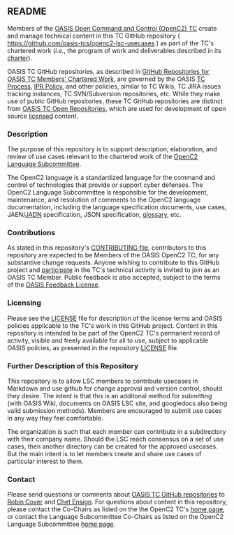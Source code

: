 <!--  ============ README.md ===========  -->
<div>
<h2>README</h2>

<p>Members of the <a href="https://www.oasis-open.org/committees/openc2/">OASIS Open Command and Control (OpenC2) TC</a> create and manage technical content in this TC GitHub repository ( <a href="https://github.com/oasis-tcs/openc2-lsc-usecases">https://github.com/oasis-tcs/openc2-lsc-usecases</a> ) as part of the TC's chartered work (<i>i.e.</i>, the program of work and deliverables described in its <a href="https://www.oasis-open.org/committees/openc2/charter.php">charter</a>).</p>

<p>OASIS TC GitHub repositories, as described in <a href="https://www.oasis-open.org/resources/tcadmin/github-repositories-for-oasis-tc-members-chartered-work">GitHub Repositories for OASIS TC Members' Chartered Work</a>, are governed by the OASIS <a href="https://www.oasis-open.org/policies-guidelines/tc-process">TC Process</a>, <a href="https://www.oasis-open.org/policies-guidelines/ipr">IPR Policy</a>, and other policies, similar to TC Wikis, TC JIRA issues tracking instances, TC SVN/Subversion repositories, etc.  While they make use of public GitHub repositories, these TC GitHub repositories are distinct from <a href="https://www.oasis-open.org/resources/open-repositories">OASIS TC Open Repositories</a>, which are used for development of open source <a href="https://www.oasis-open.org/resources/open-repositories/licenses">licensed</a> content.</p>
</div>

<div>
<h3>Description</h3>

<p>The purpose of this repository is to support description, elaboration, and review of use cases relevant to the chartered work of the <a href="https://www.oasis-open.org/committees/tc_home.php?wg_abbrev=openc2-lang">OpenC2 Language Subcommittee</a>.</p>

<p>The OpenC2 language is a standardized language for the command and control of technologies that provide or support cyber defenses.  The OpenC2 Language Subcommittee is responsible for the development, maintenance, and resolution of comments to the OpenC2 language documentation, including the language specification documents, use cases, JAEN/<a href="https://github.com/oasis-open/openc2-jadn">JADN</a> specification, JSON specification, <a href="https://github.com/oasis-tcs/openc2-glossary">glossary</a>, etc.</p>
</div>

<div>
<h3>Contributions</h3>
<p>As stated in this repository's <a href="https://github.com/oasis-tcs/openc2-lsc-usecases/blob/master/CONTRIBUTING.md">CONTRIBUTING file</a>, contributors to this repository are expected to be Members of the OASIS OpenC2 TC, for any substantive change requests.  Anyone wishing to contribute to this GitHub project and <a href="https://www.oasis-open.org/join/participation-instructions">participate</a> in the TC's technical activity is invited to join as an OASIS TC Member.  Public feedback is also accepted, subject to the terms of the <a href="https://www.oasis-open.org/policies-guidelines/ipr#appendixa">OASIS Feedback License</a>.</p>
</div>


<div>
<h3>Licensing</h3>
<p>Please see the <a href="https://github.com/oasis-tcs/openc2-lsc-usecases/blob/master/LICENSE.md">LICENSE</a> file for description of the license terms and OASIS policies applicable to the TC's work in this GitHub project. Content in this repository is intended to be part of the OpenC2 TC's permanent record of activity, visible and freely available for all to use, subject to applicable OASIS policies, as presented in the repository <a href="https://github.com/oasis-tcs/openc2-lsc-usecases/blob/master/LICENSE.md">LICENSE</a> file.</p>
</div>

<div>
<h3>Further Description of this Repository</h3>

<p>
This repository is to allow LSC members to contribute usecases in Markdown 
and use github for change approval and version control, should they desire.
The intent is that this is an additonal method for submitting (with OASIS Wiki, 
documents on OASIS LSC site,
and googledocs
also being valid submission methods).
Members are encouraged to submit use cases in any way they feel comfortable.
</p>
<p>
The organization is such that each member can contribute in a subdirectory with their company name.
Should the LSC reach consensus on a set of use cases, 
then another directory can be created for the approved usecases.
But the main intent is to let members create and share use cases of particular interest to them.
</p>
</div>

<div>

<h3>Contact</h3>
<p>Please send questions or comments about <a href="https://www.oasis-open.org/resources/tcadmin/github-repositories-for-oasis-tc-members-chartered-work">OASIS TC GitHub repositories</a> to <a href="mailto:robin@oasis-open.org">Robin Cover</a> and <a href="mailto:chet.ensign@oasis-open.org">Chet Ensign</a>.  For questions about content in this repository, please contact the Co-Chairs as listed on the the OpenC2 TC's <a href="https://www.oasis-open.org/committees/openc2/">home page</a>, or contact 
the Language Subcommittee Co-Chairs as listed on the OpenC2 Language Subcommittee
<a href="https://www.oasis-open.org/committees/tc_home.php?wg_abbrev=openc2-lang">home page</a>.</p>
</div>
